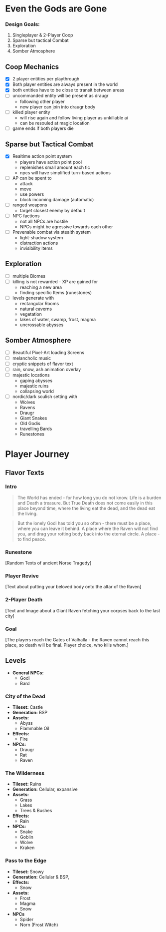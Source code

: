 # Even the Gods are Gone

### Design Goals:

1. Singleplayer & 2-Player Coop
2. Sparse but tactical Combat
3. Exploration
4. Somber Atmosphere

## Coop Mechanics

* [X] 2 player entities per playthrough
* [X] Both player entities are always present in the world
* [X] both entities have to be close to transit between areas
* [ ] uncommanded entity will be present as draugr
	* following other player
	* new player can join into draugr body
* [ ] killed player entity
	* will rise again and follow living player as unkillable ai
	* can be resouled at magic location
* [ ] game ends if both players die

## Sparse but Tactical Combat

* [X] Realtime action point system
	* players have action point pool
	* replenishes small amount each tic
	* npcs will have simplified turn-based actions
* [ ] AP can be spent to
	* attack
	* move
	* use powers
	* block incoming damage (automatic)
* [ ] ranged weapons
	* target closest enemy by default
* [ ] NPC factions
	* not all NPCs are hostile
	* NPCs might be agressive towards each other
* [ ] Prevenable combat via stealth system
	* light-shadow system
	* distraction actions
	* invisibility items
	
## Exploration

* [ ] multiple Biomes
* [ ] killing is not rewarded - XP are gained for
	* reaching a new area
	* finding specific Items (runestones)
* [ ] levels generate with
	* rectangular Rooms
	* natural caverns
	* vegetation
	* lakes of water, swamp, frost, magma
	* uncrossable abysses

## Somber Atmosphere

* [ ] Beautiful Pixel-Art loading Screens
* [ ] melancholic music
* [ ] cryptic snippets of flavor text
* [ ] rain, snow, ash animation overlay
* [ ] majestic locations
	* gaping abysses
	* majestic ruins
	* collapsing world
* [ ] nordic/dark soulish setting with
	* Wolves
	* Ravens
	* Draugr
	* Giant Snakes
	* Old Godis 
	* travelling Bards
	* Runestones
	
# Player Journey

## Flavor Texts

### Intro

>The World has ended - for how long you do not know. Life is a burden and Death a treasure. But True Death does not come easily in this place beyond time, where the living eat the dead, and the dead eat the living.

>But the lonely Godi has told you so often - there must be a place, where you can leave it behind. A place where the Raven will not find you, and drag your rotting body back into the eternal circle.
A place - to find peace.

### Runestone

[Random Texts of ancient Norse Tragedy]

### Player Revive

[Text about putting your beloved body onto the altar of the Raven]

### 2-Player Death

[Text and Image about a Giant Raven fetching your corpses back to the last city]

### Goal

[The players reach the Gates of Valhalla - the Raven cannot reach this place, so death will be final. Player choice, who kills whom.]

## Levels

* **General NPCs:**
	- Godi
	- Bard

### City of the Dead

* **Tileset:** Castle
* **Generation:** BSP
* **Assets:**
	- Abyss
	- Flammable Oil
* **Effects:**
	- Fire
* **NPCs:**
	- Draugr
	- Rat
	- Raven

### The Wilderness

* **Tileset:** Ruins
* **Generation:** Cellular, expansive
* **Assets:**
	- Grass
	- Lakes
	- Trees & Bushes
* **Effects:**
	- Rain
* **NPCs:**
	- Snake
	- Goblin
	- Wolve
	- Kraken
	
### Pass to the Edge

* **Tileset:** Snowy
* **Generation:** Cellular & BSP, 
* **Effects:**
	- Snow
* **Assets:**
	- Frost
	- Magma
	- Snow
* **NPCs**
	- Spider
	- Norn (Frost Witch)

